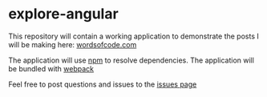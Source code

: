 # explore-angular
This repository will contain a working application to demonstrate the posts I will be making here: [wordsofcode.com](http://www.wordsofcode.com)

The application will use [npm](https://www.npmjs.com/) to resolve dependencies. The application will be bundled with [webpack](https://webpack.github.io/)

Feel free to post questions and issues to the [issues page](https://github.com/SonofNun15/explore-angular/issues)
